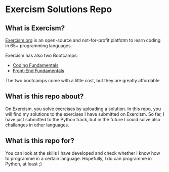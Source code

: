 # Exercism Solutions Repo

## What is Exercism?
[Exercism.org](https://www.exercism.org) is an open-source and not-for-profit platfotm to learn coding in 65+ programming languages.

Exercism has also two Bootcamps:
- [Coding Fundamentals](https://exercism.org/courses/coding-fundamentals)
- [Front-End Fundamentals](https://exercism.org/courses/front-end-fundamentals)

The two bootcamps come with a little cost, but they are greatly affordable

## What is this repo about?
On Exercism, you solve exercises by uploading a solution. 
In this repo, you will find my solutions to the exercises I have submitted on Exercism. 
So far, I have just submitted to the Python track, but in the future I could solve also challanges in other languages.

## What is this repo for?
You can look at the skills I have developed and check whether I know how to programme in a certain language.
Hopefully, I do can programme in Python, at least ;)
